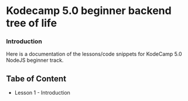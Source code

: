 # Kodecamp 5.0 beginner backend tree of life

### Introduction
Here is a documentation of the lessons/code snippets for KodeCamp 5.0 NodeJS beginner track.

## Tabe of Content

- Lesson 1 - Introduction
